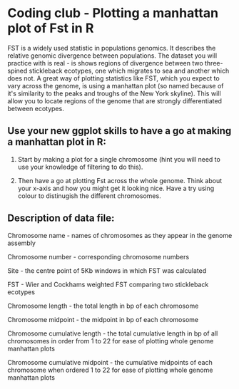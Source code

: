 # Coding club - Plotting a manhattan plot of Fst in R

FST is a widely used statistic in populations genomics. It describes the relative genomic divergence between populations. The dataset you will practice with is real - is shows regions of divergence between two three-spined stickleback ecotypes, one which migrates to sea and another which does not. A great way of plotting statistics like FST, which you expect to vary across the genome, is using a manhattan plot (so named because of it's similarity to the peaks and troughs of the New York skyline). This will allow you to locate regions of the genome that are strongly differentiated between ecotypes.

## Use your new ggplot skills to have a go at making a manhattan plot in R:

1. Start by making a plot for a single chromosome (hint you will need to use your knowledge of filtering to do this).

2. Then have a go at plotting Fst across the whole genome. Think about your x-axis and how you might get it looking nice. Have a try using colour to distinugish the different chromosomes.


## Description of data file:

Chromosome name - names of chromosomes as they appear in the genome assembly

Chromosome number - corresponding chromosome numbers

Site - the centre point of 5Kb windows in which FST was calculated

FST - Wier and Cockhams weighted FST comparing two stickleback ecotypes

Chromosome length - the total length in bp of each chromosome

Chromosome midpoint - the midpoint in bp of each chromosome

Chromosome cumulative length - the total cumulative length in bp of all chromosomes in order from 1 to 22 for ease of plotting whole genome manhattan plots

Chromosome cumulative midpoint - the cumulative midpoints of each chromosome when ordered 1 to 22 for ease of plotting whole genome manhattan plots
